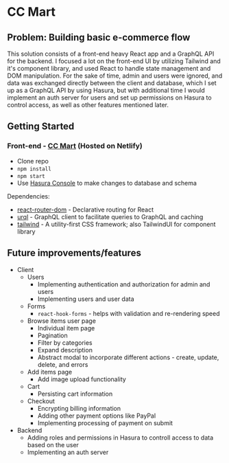 # CC Mart

## Problem: Building basic e-commerce flow

This solution consists of a front-end heavy React app and a GraphQL API for the backend. I focused a lot on the front-end UI by utilizing Tailwind and it's component library, and used React to handle state management and DOM manipulation. For the sake of time, admin and users were ignored, and data was exchanged directly between the client and database, which I set up as a GraphQL API by using Hasura, but with additional time I would implement an auth server for users and set up permissions on Hasura to control access, as well as other features mentioned later.

## Getting Started

### Front-end - [CC Mart](https://clever-babbage-62ec2b.netlify.app/) (Hosted on Netlify)

- Clone repo
- `npm install`
- `npm start`
- Use [Hasura Console](https://cc-mart-graphql.herokuapp.com/console/api/api-explorer) to make changes to database and schema

Dependencies:
- [react-router-dom](https://github.com/ReactTraining/react-router/tree/master/packages/react-router-dom) - Declarative routing for React
- [urql](https://github.com/FormidableLabs/urql) - GraphQL client to facilitate queries to GraphQL and caching
- [tailwind](https://tailwindcss.com/) - A utility-first CSS framework; also TailwindUI for component library

## Future improvements/features
- Client
	- Users
		- Implementing authentication and authorization for admin and users
		- Implementing users and user data
	- Forms
		- `react-hook-forms` - helps with validation and re-rendering speed
	- Browse items user page
		- Individual item page
		- Pagination
		- Filter by categories
		- Expand description
		- Abstract modal to incorporate different actions - create, update, delete, and errors
	- Add items page
		- Add image upload functionality
	- Cart
		- Persisting cart information
	- Checkout
		- Encrypting billing information
		- Adding other payment options like PayPal
		- Implementing processing of payment on submit
- Backend
	- Adding roles and permissions in Hasura to controll access to data based on the user
	- Implementing an auth server
